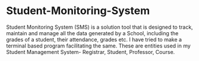 # Student-Monitoring-System
Student Monitoring System (SMS) is a solution tool that is designed to track, maintain and  manage all the data generated by a School, including the grades of a student, their attendance,  grades etc.
I have tried to make a terminal based program facilitating the same.
These are entities used in my Student Management System- Registrar, Student, Professor, Course.
